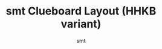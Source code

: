 ---
layout: layouts/keymapdb_entry.njk
OS: []
author: smt
firmware: QMK
hasHomeRowMods: False
hasLetterOnThumb: False
keymapImage: https://i.imgur.com/Ll5gGte.png
keyCount: 66
keyboard: Clueboard 66%
baseLayouts: ["QWERTY"]
languages: ['English']
layerCount: 5
title: "smt Clueboard Layout (HHKB variant)"
isSplit: False
stagger: row
summary: 
keymapUrl: https://github.com/smt/qmk_firmware/tree/master/keyboards/clueboard/66/keymaps/smt
writeup: https://github.com/smt/qmk_firmware/tree/master/keyboards/clueboard/66/keymaps/smt/readme.md
---